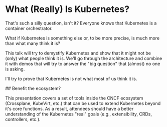 # What (Really) Is Kubernetes?

That's such a silly question, isn't it? Everyone knows that Kubernetes is a container orchestrator.

What if Kubernetes is something else or, to be more precise, is much more than what many think it is?

This talk will try to demystify Kubernetes and show that it might not be (only) what people think it is. We'll go through the architecture and combine it with demos that will try to answer the "big question" that (almost) no one is asking.

I'll try to prove that Kubernetes is not what most of us think it is.

## Benefit the ecosystem?

This presentation covers a set of tools inside the CNCF ecosystem (Crossplane, KubeVirt, etc.) that can be used to extend Kubernetes beyond it's core functions. As a result, attendees should have a better understanding of the Kubernetes "real" goals (e.g., extensibility, CRDs, controllers, etc.).